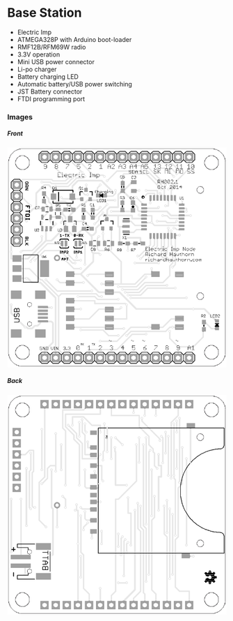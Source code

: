 # Base Station

- Electric Imp
- ATMEGA328P with Arduino boot-loader
- RMF12B/RFM69W radio
- 3.3V operation
- Mini USB power connector
- Li-po charger
- Battery charging LED
- Automatic battery/USB power switching
- JST Battery connector
- FTDI programming port

### Images

##### Front
<img src="https://raw.githubusercontent.com/richardhawthorn/Sensor-Network-PCBs/master/Base%20Station/images/pcb_front.png">

##### Back
<img src="https://raw.githubusercontent.com/richardhawthorn/Sensor-Network-PCBs/master/Base%20Station/images/pcb_back.png">
